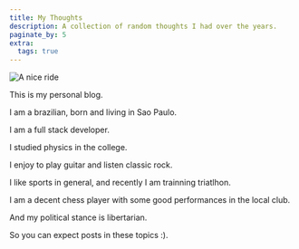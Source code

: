 ```yaml
---
title: My Thoughts
description: A collection of random thoughts I had over the years.
paginate_by: 5
extra:
  tags: true
---
```


![A nice ride](avatar.jpeg)

This is my personal blog.

I am a brazilian, born and living in Sao Paulo.

I am a full stack developer.

I studied physics in the college.

I enjoy to play guitar and listen classic rock.

I like sports in general, and recently I am trainning triatlhon.

I am a decent chess player with some good performances in the local club.

And my political stance is libertarian.

So you can expect posts in these topics :).

